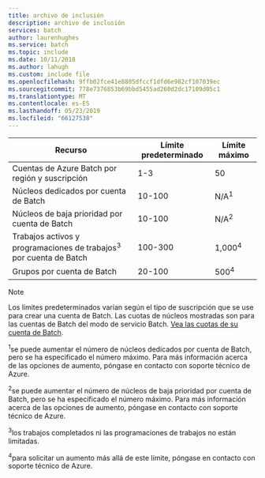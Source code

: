 ```yaml
---
title: archivo de inclusión
description: archivo de inclusión
services: batch
author: laurenhughes
ms.service: batch
ms.topic: include
ms.date: 10/11/2018
ms.author: lahugh
ms.custom: include file
ms.openlocfilehash: 9ffb02fce41e8805dfccf1dfd6e982cf107039ec
ms.sourcegitcommit: 778e7376853b69bbd5455ad260d2dc17109d05c1
ms.translationtype: MT
ms.contentlocale: es-ES
ms.lasthandoff: 05/23/2019
ms.locfileid: "66127538"
---
```

| **Recurso** | **Límite predeterminado** | **Límite máximo** |
| --- | --- | --- |
| Cuentas de Azure Batch por región y suscripción | 1-3 |50 |
| Núcleos dedicados por cuenta de Batch | 10-100 | N/A<sup>1</sup> |
| Núcleos de baja prioridad por cuenta de Batch | 10-100 | N/A<sup>2</sup> |
| Trabajos activos y programaciones de trabajos<sup>3</sup> por cuenta de Batch | 100-300 | 1,000<sup>4</sup> |
| Grupos por cuenta de Batch | 20-100 | 500<sup>4</sup> |

> [!NOTE]
> Los límites predeterminados varían según el tipo de suscripción que se use para crear una cuenta de Batch. Las cuotas de núcleos mostradas son para las cuentas de Batch del modo de servicio Batch. [Vea las cuotas de su cuenta de Batch](../articles/batch/batch-quota-limit.md#view-batch-quotas). 

<sup>1</sup>se puede aumentar el número de núcleos dedicados por cuenta de Batch, pero se ha especificado el número máximo. Para más información acerca de las opciones de aumento, póngase en contacto con soporte técnico de Azure.

<sup>2</sup>se puede aumentar el número de núcleos de baja prioridad por cuenta de Batch, pero se ha especificado el número máximo. Para más información acerca de las opciones de aumento, póngase en contacto con soporte técnico de Azure.

<sup>3</sup>los trabajos completados ni las programaciones de trabajos no están limitadas.

<sup>4</sup>para solicitar un aumento más allá de este límite, póngase en contacto con soporte técnico de Azure.
